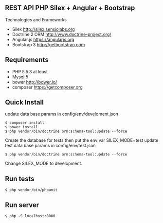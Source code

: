 ## REST API PHP Silex + Angular + Bootstrap

Technologies and Frameworks

- Silex http://silex.sensiolabs.org
- Doctrine 2 ORM http://www.doctrine-project.org/
- Angular.js https://angularjs.org
- Bootstrap 3 http://getbootstrap.com

## Requirements

- PHP 5.5.3 at least
- Mysql 5 
- bower http://bower.io/
- composer https://getcomposer.org

## Quick Install

update data base params in config/env/develoment.json

```
$ composer install
$ bower install
$ php vendor/bin/doctrine orm:schema-tool:update --force
```

Create the database for tests then put the env var SILEX_MODE=test
update test data base params in config/env/test.json
```
$ php vendor/bin/doctrine orm:schema-tool:update --force
```
Change SILEX_MODE to development.

## Run tests
```
$ php vendor/bin/phpunit
```

## Run server

```
$ php -S localhost:8000
```